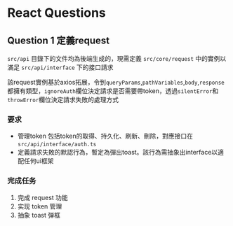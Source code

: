 # React Questions

## Question 1 定義request

`src/api` 目錄下的文件均為後端生成的，現需定義 `src/core/request` 中的實例以滿足 `src/api/interface` 下的接口請求

該request實例基於axios拓展，令到`queryParams`,`pathVariables`,`body`,`response`都擁有類型，`ignoreAuth`欄位決定請求是否需要帶token，透過`silentError`和`throwError`欄位決定請求失敗的處理方式


### 要求
- 管理token 包括token的取得、持久化、刷新、刪除，對應接口在 `src/api/interface/auth.ts`
- 定義請求失敗的默認行為，暫定為彈出toast。該行為需抽象出interface以適配任何ui框架


### 完成任务
1. 完成 request 功能
2. 实现 token 管理
3. 抽象 toast 弹框